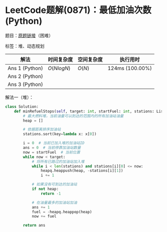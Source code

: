 # LeetCode题解(0871)：最低加油次数(Python)

题目：[原题链接](https://leetcode-cn.com/problems/minimum-number-of-refueling-stops/)（困难）

标签：堆、动态规划

| 解法           | 时间复杂度 | 空间复杂度 | 执行用时        |
| -------------- | ---------- | ---------- | --------------- |
| Ans 1 (Python) | $O(NlogN)$ | $O(N)$     | 124ms (100.00%) |
| Ans 2 (Python) |            |            |                 |
| Ans 3 (Python) |            |            |                 |

解法一（堆）：

```python
class Solution:
    def minRefuelStops(self, target: int, startFuel: int, stations: List[List[int]]) -> int:
        # 最大燃料堆，当前油量可以到达的范围内的所有加油站油量
        heap = []

        # 依据距离排序加油站
        stations.sort(key=lambda x: x[0])

        i = 0  # 当前已加入堆的加油站ID
        ans = 0  # 当前停靠加油站数量
        now = startFuel  # 当前位置
        while now < target:
            # 将所有已路过的加油站加入堆
            while i < len(stations) and stations[i][0] <= now:
                heapq.heappush(heap, -stations[i][1])
                i += 1

            # 如果没有可到达的加油站
            if not heap:
                return -1

            # 在油量最多的加油站加油
            ans += 1
            fuel = -heapq.heappop(heap)
            now += fuel

        return ans
```